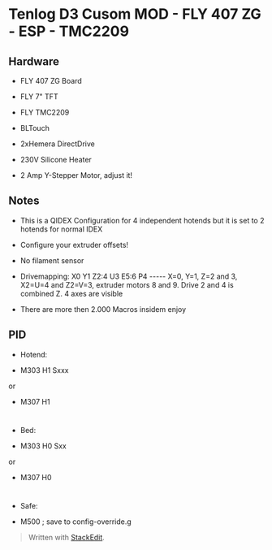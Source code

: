 ﻿
# Tenlog D3 Cusom MOD - FLY 407 ZG - ESP - TMC2209

## Hardware

* FLY 407 ZG Board

* FLY 7" TFT

* FLY TMC2209

* BLTouch 

* 2xHemera DirectDrive
*  230V Silicone Heater
* 2 Amp Y-Stepper Motor, adjust it! 

## Notes

* This is a QIDEX Configuration for 4 independent hotends but it is set to 2 hotends for normal IDEX
* Configure your extruder offsets! 

* No filament sensor

* Drivemapping: X0 Y1 Z2:4 U3 E5:6 P4  ----- X=0, Y=1, Z=2 and 3, X2=U=4 and Z2=V=3, extruder motors 8 and 9. Drive 2 and 4 is combined Z. 4 axes are visible
* There are more then 2.000 Macros insidem enjoy

## PID

- Hotend:

* M303 H1 Sxxx

or

* M307 H1

#

- Bed:

* M303 H0 Sxx

or

* M307 H0

#

- Safe:

* M500                   ; save to config-override.g

> Written with [StackEdit](https://stackedit.io/).

